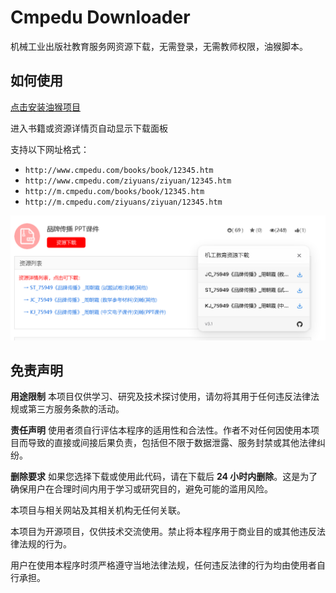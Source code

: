 # Cmpedu Downloader

机械工业出版社教育服务网资源下载，无需登录，无需教师权限，油猴脚本。

## 如何使用

[点击安装油猴项目](https://greasyfork.org/scripts/483095)

进入书籍或资源详情页自动显示下载面板

支持以下网址格式：

- `http://www.cmpedu.com/books/book/12345.htm`
- `http://www.cmpedu.com/ziyuans/ziyuan/12345.htm`
- `http://m.cmpedu.com/books/book/12345.htm`
- `http://m.cmpedu.com/ziyuans/ziyuan/12345.htm`


![demo](intro/example.png)

## 免责声明

**用途限制**
本项目仅供学习、研究及技术探讨使用，请勿将其用于任何违反法律法规或第三方服务条款的活动。

**责任声明**
使用者须自行评估本程序的适用性和合法性。作者不对任何因使用本项目而导致的直接或间接后果负责，包括但不限于数据泄露、服务封禁或其他法律纠纷。

**删除要求**
如果您选择下载或使用此代码，请在下载后 **24 小时内删除**。这是为了确保用户在合理时间内用于学习或研究目的，避免可能的滥用风险。

本项目与相关网站及其相关机构无任何关联。

本项目为开源项目，仅供技术交流使用。禁止将本程序用于商业目的或其他违反法律法规的行为。

用户在使用本程序时须严格遵守当地法律法规，任何违反法律的行为均由使用者自行承担。
